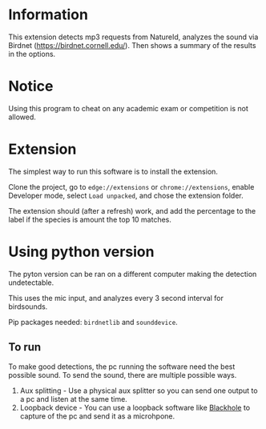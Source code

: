 # Information

This extension detects mp3 requests from NatureId, analyzes the sound via Birdnet (https://birdnet.cornell.edu/).
Then shows a summary of the results in the options.

# Notice

Using this program to cheat on any academic exam or competition is not allowed.

# Extension
The simplest way to run this software is to install the extension.

Clone the project, go to `edge://extensions` or `chrome://extensions`, enable Developer mode, select `Load unpacked`, and chose the extension folder.

The extension should (after a refresh) work, and add the percentage to the label if the species is amount the top 10 matches.


# Using python version
The pyton version can be ran on a different computer making the detection undetectable.

This uses the mic input, and analyzes every 3 second interval for birdsounds.

Pip packages needed: `birdnetlib` and `sounddevice`.

## To run
To make good detections, the pc running the software need the best possible sound. To send the sound, there are multiple possible ways.

1. Aux splitting - Use a physical aux splitter so you can send one output to a pc and listen at the same time.
2. Loopback device - You can use a loopback software like [Blackhole](https://github.com/ExistentialAudio/BlackHole) to capture of the pc and send it as a microhpone.
